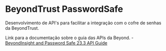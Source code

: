 # BeyondTrust PasswordSafe

Desenvolvimento de API's para facilitar a integração com o cofre de senhas da BeyondTrust.

Link para a documentação sobre o guia das APIs da Beyond. - [BeyondInsight and Password Safe 23.3 API Guide](https://www.beyondtrust.com/docs/beyondinsight-password-safe/documents/ps/bi-ps-api.pdf)
